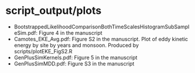 # script_output/plots

- BootstrappedLikelihoodComparisonBothTimeScalesHistogramSubSampleSim.pdf: Figure 4 in the manuscript
- Camotes_EKE_Avg.pdf: Figure S2 in the manuscript. Plot of eddy kinetic energy by site by years and monsoon. Produced by scripts/plotEKE_FigS2.R
- GenPlusSimKernels.pdf: Figure 5 in the manuscript
- GenPlusSimMDD.pdf: Figure S3 in the manuscript
